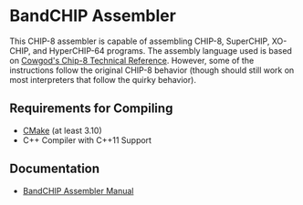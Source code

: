 # BandCHIP Assembler

This CHIP-8 assembler is capable of assembling CHIP-8, SuperCHIP, XO-CHIP, and HyperCHIP-64 programs.  The assembly language
used is based on [Cowgod's Chip-8 Technical Reference](http://devernay.free.fr/hacks/chip8/C8TECH10.HTM).  However, some
of the instructions follow the original CHIP-8 behavior (though should still work on most interpreters that follow the
quirky behavior).

## Requirements for Compiling

- [CMake](https://www.cmake.org/download) (at least 3.10)
- C++ Compiler with C++11 Support

## Documentation

- [BandCHIP Assembler Manual](docs/Manual.md)
